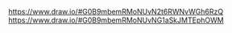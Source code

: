 https://www.draw.io/#G0B9mbemRMoNUvN2t6RWNvWGh6RzQ
https://www.draw.io/#G0B9mbemRMoNUvNG1aSkJMTEphOWM